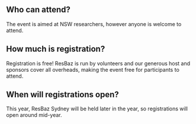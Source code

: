 ## Who can attend?
The event is aimed at NSW researchers, however anyone is welcome to attend.

## How much is registration?
Registration is free! ResBaz is run by volunteers and our generous host and sponsors cover all overheads, making the event free for participants to attend.

## When will registrations open?
This year, ResBaz Sydney will be held later in the year, so registrations will open around mid-year.
